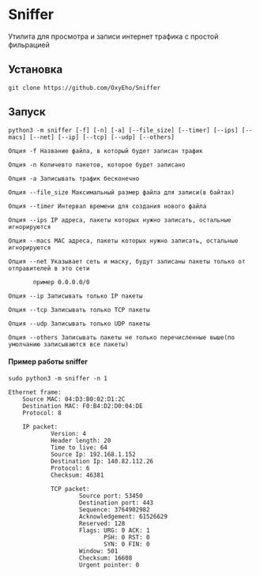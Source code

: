 # Sniffer

Утилита для просмотра и записи интернет трафика с простой фильрацией

## Установка

    git clone https://github.com/OxyEho/Sniffer

## Запуск 

    python3 -m sniffer [-f] [-n] [-a] [--file_size] [--timer] [--ips] [--macs] [--net] [--ip] [--tcp] [--udp] [--others]

    Опция -f Название файла, в который будет записан трафик
    
    Опция -n Количевто пакетов, которое будет записано
    
    Опция -a Записывать трафик бесконечно
    
    Опция --file_size Максимальный размер файла для записи(в байтах)
    
    Опция --timer Интервал времени для создания нового файла
    
    Опция --ips IP адреса, пакеты которых нужно записать, остальные игнорируются
    
    Опция --macs MAC адреса, пакеты которых нужно записать, остальные игнорируются
    
    Опция --net Указывает сеть и маску, будут записаны пакеты только от отправителей в это сети
    
           пример 0.0.0.0/0
    
    Опция --ip Записывать только IP пакеты
    
    Опция --tcp Записывать только TCP пакеты
    
    Опция --udp Записывать только UDP пакеты
    
    Опция --others Записывать пакеты не только перечисленные выше(по умолчанию записываются все пакеты)
       

#### Пример работы sniffer

    sudo python3 -m sniffer -n 1

    Ethernet frame:
        Source MAC: 04:D3:B0:02:D1:2C
        Destination MAC: F0:B4:D2:D0:04:DE
        Protocol: 8

        IP packet:
                Version: 4
                Header length: 20
                Time to live: 64
                Source Ip: 192.168.1.152
                Destination Ip: 140.82.112.26
                Protocol: 6
                Checksum: 46381

                TCP packet:
                        Source port: 53450
                        Destination port: 443
                        Sequence: 3764902982
                        Acknowledgement: 61526629
                        Reserved: 128
                        Flags: URG: 0 ACK: 1
                               PSH: 0 RST: 0
                               SYN: 0 FIN: 0
                        Window: 501
                        Checksum: 16608
                        Urgent pointer: 0


    